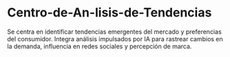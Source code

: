 # Centro-de-An-lisis-de-Tendencias
Se centra en identificar tendencias emergentes del mercado y preferencias del consumidor. Integra análisis impulsados por IA para rastrear cambios en la demanda, influencia en redes sociales y percepción de marca.
